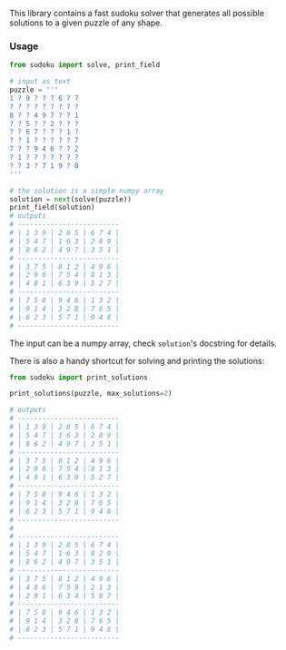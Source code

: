 This library contains a fast sudoku solver 
that generates all possible solutions to a given puzzle of any shape.

### Usage

```python
from sudoku import solve, print_field

# input as text
puzzle = '''
1 ? 9 ? ? ? 6 ? ?
? ? ? ? ? ? ? ? ?
8 ? ? 4 9 7 ? ? 1
? ? 5 ? ? 2 ? ? ?
? ? 6 7 ? ? ? 1 ?
? ? 1 ? ? ? ? ? 7
7 ? ? 9 4 6 ? ? 2
? 1 ? ? ? ? ? ? ?
? ? 3 ? 7 1 9 ? 8
'''

# the solution is a simple numpy array
solution = next(solve(puzzle))
print_field(solution)
# outputs 
# -------------------------
# | 1 3 9 | 2 8 5 | 6 7 4 |
# | 5 4 7 | 1 6 3 | 2 8 9 |
# | 8 6 2 | 4 9 7 | 3 5 1 |
# -------------------------
# | 3 7 5 | 8 1 2 | 4 9 6 |
# | 2 9 6 | 7 5 4 | 8 1 3 |
# | 4 8 1 | 6 3 9 | 5 2 7 |
# -------------------------
# | 7 5 8 | 9 4 6 | 1 3 2 |
# | 9 1 4 | 3 2 8 | 7 6 5 |
# | 6 2 3 | 5 7 1 | 9 4 8 |
# -------------------------
```
The input can be a numpy array, check `solution`'s docstring for details.
 
There is also a handy shortcut for solving and printing the solutions: 
```python
from sudoku import print_solutions

print_solutions(puzzle, max_solutions=2)

# outputs 
# -------------------------
# | 1 3 9 | 2 8 5 | 6 7 4 |
# | 5 4 7 | 1 6 3 | 2 8 9 |
# | 8 6 2 | 4 9 7 | 3 5 1 |
# -------------------------
# | 3 7 5 | 8 1 2 | 4 9 6 |
# | 2 9 6 | 7 5 4 | 8 1 3 |
# | 4 8 1 | 6 3 9 | 5 2 7 |
# -------------------------
# | 7 5 8 | 9 4 6 | 1 3 2 |
# | 9 1 4 | 3 2 8 | 7 6 5 |
# | 6 2 3 | 5 7 1 | 9 4 8 |
# -------------------------
# 
# -------------------------
# | 1 3 9 | 2 8 5 | 6 7 4 |
# | 5 4 7 | 1 6 3 | 8 2 9 |
# | 8 6 2 | 4 9 7 | 3 5 1 |
# -------------------------
# | 3 7 5 | 8 1 2 | 4 9 6 |
# | 4 8 6 | 7 5 9 | 2 1 3 |
# | 2 9 1 | 6 3 4 | 5 8 7 |
# -------------------------
# | 7 5 8 | 9 4 6 | 1 3 2 |
# | 9 1 4 | 3 2 8 | 7 6 5 |
# | 6 2 3 | 5 7 1 | 9 4 8 |
# -------------------------
```
